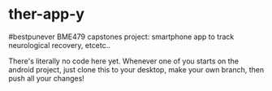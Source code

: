 ther-app-y
==========

#bestpunever
BME479 capstones project: smartphone app to track neurological recovery, etcetc..

There's literally no code here yet. Whenever one of you starts on the android project, just clone this to your desktop, make your own branch, then push all your changes!
